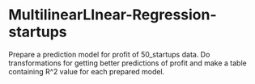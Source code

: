 # MultilinearLInear-Regression-startups
Prepare a prediction model for profit of 50_startups data. Do transformations for getting better predictions of profit and make a table containing R^2 value for each prepared model.
